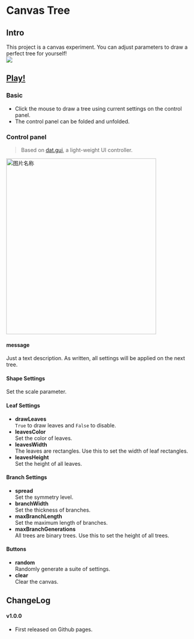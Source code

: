 # Canvas Tree

## Intro
This project is a canvas experiment. You can adjust parameters to draw a perfect tree for yourself!  
![](http://ww4.sinaimg.cn/large/72f96cbajw1f7s7tvkkouj216i0y8wm9.jpg)

## [Play!](https://zohofrank.github.io/canvas-tree/)
### Basic
* Click the mouse to draw a tree using current settings on the control panel.
* The control panel can be folded and unfolded.
### Control panel
> Based on [dat.gui](https://workshop.chromeexperiments.com/examples/gui/#1--Basic-Usage), a light-weight UI controller.

<img src="http://ww3.sinaimg.cn/large/72f96cbajw1f7s72en2azj20m20q0acu.jpg" width = "400" height = "468" alt="图片名称" align=center />

#### message
Just a text description. As written, all settings will be applied on the next tree.

#### Shape Settings
Set the scale parameter.

#### Leaf Settings
* **drawLeaves**  
`True` to draw leaves and `False` to disable.
* **leavesColor**  
Set the color of leaves.
* **leavesWidth**  
The leaves are rectangles. Use this to set the width of leaf rectangles.
* **leavesHeight**  
Set the height of all leaves.

#### Branch Settings
* **spread**  
Set the symmetry level.
* **branchWidth**  
Set the thickness of branches.
* **maxBranchLength**  
Set the maximum length of branches.
* **maxBranchGenerations**  
All trees are binary trees. Use this to set the height of all trees.

#### Buttons
* **random**  
Randomly generate a suite of settings.
* **clear**  
Clear the canvas.

## ChangeLog
#### v1.0.0
* First released on Github pages.
